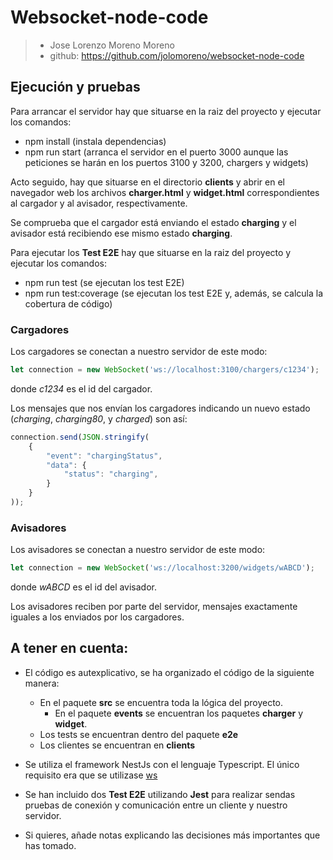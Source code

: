 # Websocket-node-code
> - Jose Lorenzo Moreno Moreno
> - github: https://github.com/jolomoreno/websocket-node-code

## Ejecución y pruebas 

Para arrancar el servidor hay que situarse en la raiz del proyecto y ejecutar los comandos:
* npm install (instala dependencias)
* npm run start (arranca el servidor en el puerto 3000 aunque las peticiones se harán en los puertos 3100 y 3200, chargers y widgets)

Acto seguido, hay que situarse en el directorio **clients** y abrir en el navegador web los archivos **charger.html** y **widget.html** correspondientes al cargador y al avisador, respectivamente.

Se comprueba que el cargador está enviando el estado **charging** y el avisador está recibiendo ese mismo estado **charging**.

Para ejecutar los **Test E2E** hay que situarse en la raiz del proyecto y ejecutar los comandos:
* npm run test (se ejecutan los test E2E)
* npm run test:coverage (se ejecutan los test E2E y, además, se calcula la cobertura de código)

### Cargadores

Los cargadores se conectan a nuestro servidor de este modo:

```javascript
let connection = new WebSocket('ws://localhost:3100/chargers/c1234');
```

donde *c1234* es el id del cargador.

Los mensajes que nos envían los cargadores indicando un nuevo estado (*charging*, *charging80*, y *charged*) son así:

```javascript
connection.send(JSON.stringify(
    {
        "event": "chargingStatus",
        "data": {
            "status": "charging",
        }
    }
));
```

### Avisadores

Los avisadores se conectan a nuestro servidor de este modo:

```javascript
let connection = new WebSocket('ws://localhost:3200/widgets/wABCD');
```

donde *wABCD* es el id del avisador.

Los avisadores reciben por parte del servidor, mensajes exactamente iguales a los enviados por los cargadores.

## A tener en cuenta:

* El código es autexplicativo, se ha organizado el código de la siguiente manera:
    - En el paquete **src** se encuentra toda la lógica del proyecto.
        - En el paquete **events** se encuentran los paquetes **charger** y **widget**.
    - Los tests se encuentran dentro del paquete **e2e**
    - Los clientes se encuentran en **clients**

* Se utiliza el framework NestJs con el lenguaje Typescript. El único requisito era que se utilizase [ws](https://github.com/websockets/ws/) 

* Se han incluido dos **Test E2E** utilizando **Jest** para realizar sendas pruebas de conexión y comunicación entre un cliente y nuestro servidor.

* Si quieres, añade notas explicando las decisiones más importantes que has tomado.
